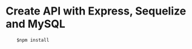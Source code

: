 Create API with Express, Sequelize and MySQL
============================================

		$npm install